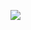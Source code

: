 <!--<img src ="https://i.gifer.com/Zfz5.gif" width ="">-->
<!--<img src="https://i.gifer.com/nVn.gif"> -->

<!--<img src="https://media3.giphy.com/media/v1.Y2lkPTc5MGI3NjExa3l2cGJ1bWhxcjV2emQ2Z3B3MWExZjByenUwcmZ6YXI3amQ4b2FmdCZlcD12MV9pbnRlcm5hbF9naWZfYnlfaWQmY3Q9Zw/OKCLls6tkACXu/giphy.gif">-->

<!--<img src="https://media4.giphy.com/media/v1.Y2lkPTc5MGI3NjExd2hhZ3RmM3NydHc4c3hrODkza2NieWRoeDBwOTN2dXJwZmNvODB4aCZlcD12MV9pbnRlcm5hbF9naWZfYnlfaWQmY3Q9Zw/Kpir8ppU47CeY/giphy.gif">-->

<!--<img src="Assets/GIF_20250615_201443_246.gif">-->

![ ](https://github-readme-stats.vercel.app/api/top-langs/?username=black-scythe0&theme=transparent&show_icons=true&hide_border=true&layout=compact)
